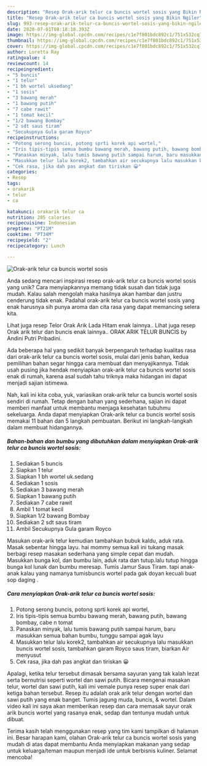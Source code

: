 ```yaml
---
description: "Resep Orak-arik telur ca buncis wortel sosis yang Bikin Ngiler"
title: "Resep Orak-arik telur ca buncis wortel sosis yang Bikin Ngiler"
slug: 993-resep-orak-arik-telur-ca-buncis-wortel-sosis-yang-bikin-ngiler
date: 2020-07-01T08:18:18.393Z
image: https://img-global.cpcdn.com/recipes/c1e7f801bdc892c1/751x532cq70/orak-arik-telur-ca-buncis-wortel-sosis-foto-resep-utama.jpg
thumbnail: https://img-global.cpcdn.com/recipes/c1e7f801bdc892c1/751x532cq70/orak-arik-telur-ca-buncis-wortel-sosis-foto-resep-utama.jpg
cover: https://img-global.cpcdn.com/recipes/c1e7f801bdc892c1/751x532cq70/orak-arik-telur-ca-buncis-wortel-sosis-foto-resep-utama.jpg
author: Loretta Ray
ratingvalue: 4
reviewcount: 14
recipeingredient:
- "5 buncis"
- "1 telur"
- "1 bh wortel uksedang"
- "1 sosis"
- "3 bawang merah"
- "1 bawang putih"
- "7 cabe rawit"
- "1 tomat kecil"
- "1/2 bawang Bombay"
- "2 sdt saus tiram"
- "Secukupnya Gula garam Royco"
recipeinstructions:
- "Potong serong buncis, potong sprti korek api wortel,"
- "Iris tipis-tipis semua bumbu bawang merah, bawang putih, bawang bombay, cabe n tomat"
- "Panaskan minyak, lalu tumis bawang putih sampai harum, baru masukkan semua bahan bumbu, tunggu sampai agak layu"
- "Masukkan telur lalu korek2, tambahkan air secukupnya lalu masukkan buncis wortel sosis, tambahkan garam Royco saus tiram, biarkan Air menyusut"
- "Cek rasa, jika dah pas angkat dan tiriskan 😀"
categories:
- Resep
tags:
- orakarik
- telur
- ca

katakunci: orakarik telur ca 
nutrition: 205 calories
recipecuisine: Indonesian
preptime: "PT21M"
cooktime: "PT34M"
recipeyield: "2"
recipecategory: Lunch

---
```



![Orak-arik telur ca buncis wortel sosis](https://img-global.cpcdn.com/recipes/c1e7f801bdc892c1/751x532cq70/orak-arik-telur-ca-buncis-wortel-sosis-foto-resep-utama.jpg)

Anda sedang mencari inspirasi resep orak-arik telur ca buncis wortel sosis yang unik? Cara menyiapkannya memang tidak susah dan tidak juga mudah. Kalau salah mengolah maka hasilnya akan hambar dan justru cenderung tidak enak. Padahal orak-arik telur ca buncis wortel sosis yang enak harusnya sih punya aroma dan cita rasa yang dapat memancing selera kita.

Lihat juga resep Telor Orak Arik Lada Hitam enak lainnya.. Lihat juga resep Orak arik telur dan buncis enak lainnya.. ORAK ARIK TELUR BUNCIS by Andini Putri Pribadini.

Ada beberapa hal yang sedikit banyak berpengaruh terhadap kualitas rasa dari orak-arik telur ca buncis wortel sosis, mulai dari jenis bahan, kedua pemilihan bahan segar hingga cara membuat dan menyajikannya. Tidak usah pusing jika hendak menyiapkan orak-arik telur ca buncis wortel sosis enak di rumah, karena asal sudah tahu triknya maka hidangan ini dapat menjadi sajian istimewa.


Nah, kali ini kita coba, yuk, variasikan orak-arik telur ca buncis wortel sosis sendiri di rumah. Tetap dengan bahan yang sederhana, sajian ini dapat memberi manfaat untuk membantu menjaga kesehatan tubuhmu sekeluarga. Anda dapat menyiapkan Orak-arik telur ca buncis wortel sosis memakai 11 bahan dan 5 langkah pembuatan. Berikut ini langkah-langkah dalam membuat hidangannya.

<!--inarticleads1-->

##### Bahan-bahan dan bumbu yang dibutuhkan dalam menyiapkan Orak-arik telur ca buncis wortel sosis:

1. Sediakan 5 buncis
1. Siapkan 1 telur
1. Siapkan 1 bh wortel uk.sedang
1. Sediakan 1 sosis
1. Sediakan 3 bawang merah
1. Siapkan 1 bawang putih
1. Sediakan 7 cabe rawit
1. Ambil 1 tomat kecil
1. Siapkan 1/2 bawang Bombay
1. Sediakan 2 sdt saus tiram
1. Ambil Secukupnya Gula garam Royco


Masukan orak-arik telur kemudian tambahkan bubuk kaldu, aduk rata. Masak sebentar hingga layu. hai mommy semua kali ini tukang masak berbagi resep masakan sederhana yang simple cepat dan mudah. Masukkan bunga kol, dan bumbu lain, aduk rata dan tutup.lalu tutup hingga bunga kol lunak dan bumbu meresap. Tumis Jamur Saus Tiram. tapi anak-anak kalau yang namanya tumisbuncis wortel pada gak doyan kecuali buat sop daging . 

<!--inarticleads2-->

##### Cara menyiapkan Orak-arik telur ca buncis wortel sosis:

1. Potong serong buncis, potong sprti korek api wortel,
1. Iris tipis-tipis semua bumbu bawang merah, bawang putih, bawang bombay, cabe n tomat
1. Panaskan minyak, lalu tumis bawang putih sampai harum, baru masukkan semua bahan bumbu, tunggu sampai agak layu
1. Masukkan telur lalu korek2, tambahkan air secukupnya lalu masukkan buncis wortel sosis, tambahkan garam Royco saus tiram, biarkan Air menyusut
1. Cek rasa, jika dah pas angkat dan tiriskan 😀


Apalagi, ketika telur tersebut dimasak bersama sayuran yang tak kalah lezat serta bernutrisi seperti wortel dan sawi putih. Bicara mengenai masakan telur, wortel dan sawi putih, kali imi vemale punya resep super enak dari ketiga bahan tersebut. Resep itu adalah orak arik telur dengan wortel dan sawi putih yang enak banget. Tumis jagung muda, buncis, &amp; wortel. Dalam video kali ini saya akan memberikan resep dan cara memasak sayur orak arik buncis wortel yang rasanya enak, sedap dan tentunya mudah untuk dibuat. 

Terima kasih telah menggunakan resep yang tim kami tampilkan di halaman ini. Besar harapan kami, olahan Orak-arik telur ca buncis wortel sosis yang mudah di atas dapat membantu Anda menyiapkan makanan yang sedap untuk keluarga/teman maupun menjadi ide untuk berbisnis kuliner. Selamat mencoba!
